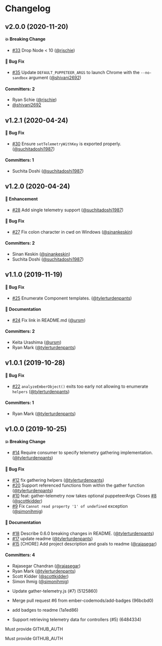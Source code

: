 # Changelog

## v2.0.0 (2020-11-20)

#### :boom: Breaking Change
* [#33](https://github.com/ember-codemods/ember-codemods-telemetry-helpers/pull/33) Drop Node < 10 ([@rjschie](https://github.com/rjschie))

#### :bug: Bug Fix
* [#35](https://github.com/ember-codemods/ember-codemods-telemetry-helpers/pull/35) Update `DEFAULT_PUPPETEER_ARGS` to launch Chrome with the `--no-sandbox` argument ([@shivani2692](https://github.com/shivani2692))

#### Committers: 2
- Ryan Schie ([@rjschie](https://github.com/rjschie))
- [@shivani2692](https://github.com/shivani2692)


## v1.2.1 (2020-04-24)

#### :bug: Bug Fix
* [#30](https://github.com/ember-codemods/ember-codemods-telemetry-helpers/pull/30) Ensure `setTelemetryWithKey` is exported properly. ([@suchitadoshi1987](https://github.com/suchitadoshi1987))

#### Committers: 1
- Suchita Doshi ([@suchitadoshi1987](https://github.com/suchitadoshi1987))

## v1.2.0 (2020-04-24)

#### :rocket: Enhancement
* [#28](https://github.com/ember-codemods/ember-codemods-telemetry-helpers/pull/28) Add single telemetry support ([@suchitadoshi1987](https://github.com/suchitadoshi1987))
#### :bug: Bug Fix
* [#27](https://github.com/ember-codemods/ember-codemods-telemetry-helpers/pull/27) Fix colon character in cwd on Windows ([@sinankeskin](https://github.com/sinankeskin))


#### Committers: 2
- Sinan Keskin ([@sinankeskin](https://github.com/sinankeskin))
- Suchita Doshi ([@suchitadoshi1987](https://github.com/suchitadoshi1987))

## v1.1.0 (2019-11-19)

#### :bug: Bug Fix
* [#25](https://github.com/ember-codemods/ember-codemods-telemetry-helpers/pull/25) Enumerate Component templates. ([@tylerturdenpants](https://github.com/tylerturdenpants))

#### :memo: Documentation
* [#24](https://github.com/ember-codemods/ember-codemods-telemetry-helpers/pull/24) Fix link in README.md ([@ursm](https://github.com/ursm))

#### Committers: 2
- Keita Urashima ([@ursm](https://github.com/ursm))
- Ryan Mark ([@tylerturdenpants](https://github.com/tylerturdenpants))

## v1.0.1 (2019-10-28)

#### :bug: Bug Fix
* [#22](https://github.com/ember-codemods/ember-codemods-telemetry-helpers/pull/22) `analyzeEmberObject()` exits too early not allowing to enumerate `helpers` ([@tylerturdenpants](https://github.com/tylerturdenpants))

#### Committers: 1
- Ryan Mark ([@tylerturdenpants](https://github.com/tylerturdenpants))

## v1.0.0 (2019-10-25)

#### :boom: Breaking Change
* [#14](https://github.com/ember-codemods/ember-codemods-telemetry-helpers/pull/14) Require consumer to specify telemetry gathering implementation. ([@tylerturdenpants](https://github.com/tylerturdenpants))

#### :bug: Bug Fix
* [#12](https://github.com/ember-codemods/ember-codemods-telemetry-helpers/pull/12) fix gathering helpers ([@tylerturdenpants](https://github.com/tylerturdenpants))
* [#20](https://github.com/ember-codemods/ember-codemods-telemetry-helpers/pull/20) Support referenced functions from within the gather function ([@tylerturdenpants](https://github.com/tylerturdenpants))
* [#10](https://github.com/ember-codemods/ember-codemods-telemetry-helpers/pull/10) feat: gather-telemetry now takes optional puppeteerArgs Closes [#8](https://github.com/ember-codemods/ember-codemods-telemetry-helpers/issues/8) ([@scottkidder](https://github.com/scottkidder))
* [#9](https://github.com/ember-codemods/ember-codemods-telemetry-helpers/pull/9) Fix `Cannot read property '1' of undefined` exception ([@simonihmig](https://github.com/simonihmig))

#### :memo: Documentation
* [#18](https://github.com/ember-codemods/ember-codemods-telemetry-helpers/pull/18) Describe 0.6.0 breaking changes in README. ([@tylerturdenpants](https://github.com/tylerturdenpants))
* [#17](https://github.com/ember-codemods/ember-codemods-telemetry-helpers/pull/17) update readme ([@tylerturdenpants](https://github.com/tylerturdenpants))
* [#15](https://github.com/ember-codemods/ember-codemods-telemetry-helpers/pull/15) [CHORE] Add project description and goals to readme ([@rajasegar](https://github.com/rajasegar))

#### Committers: 4
- Rajasegar Chandran ([@rajasegar](https://github.com/rajasegar))
- Ryan Mark ([@tylerturdenpants](https://github.com/tylerturdenpants))
- Scott Kidder ([@scottkidder](https://github.com/scottkidder))
- Simon Ihmig ([@simonihmig](https://github.com/simonihmig))

* Update gather-telemetry.js (#7) (5125860)
* Merge pull request #6 from ember-codemods/add-badges (96bcbd0)
* add badges to readme (1a1ed86)

* Support retrieving telemetry data for controllers (#5) (6484334)

Must provide GITHUB_AUTH

Must provide GITHUB_AUTH

